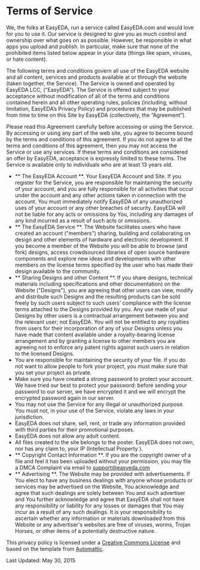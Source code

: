 # Terms of Service

We, the folks at EasyEDA, run a service called EasyEDA.com and would love for you to use it. Our service is designed to give you as much control and ownership over what goes on as possible. However, be responsible in what apps you upload and publish. In particular, make sure that none of the prohibited items listed below appear in your data (things like spam, viruses, or hate content).

The following terms and conditions govern all use of the EasyEDA website and all content, services and products available at or through the website (taken together, the Service). The Service is owned and operated by EasyEDA LCC, (&quot;EasyEDA&quot;). The Service is offered subject to your acceptance without modification of all of the terms and conditions contained herein and all other operating rules, policies (including, without limitation, EasyEDA’s Privacy Policy) and procedures that may be published from time to time on this Site by EasyEDA (collectively, the “Agreement”).

Please read this Agreement carefully before accessing or using the Service. By accessing or using any part of the web site, you agree to become bound by the terms and conditions of this agreement. If you do not agree to all the terms and conditions of this agreement, then you may not access the Service or use any services. If these terms and conditions are considered an offer by EasyEDA, acceptance is expressly limited to these terms. The Service is available only to individuals who are at least 13 years old.

- ** The EasyEDA Account **. Your EasyEDA Account and Site. If you register for the Service, you are responsible for maintaining the security of your account, and you are fully responsible for all activities that occur under the account and any other actions taken in connection with the account. You must immediately notify EasyEDA of any unauthorized uses of your account or any other breaches of security. EasyEDA will not be liable for any acts or omissions by You, including any damages of any kind incurred as a result of such acts or omissions.
- ** The EasyEDA Service **.  The Website facilitates users who have created an account (&quot;members&quot;) sharing, building and collaborating on design and other elements of hardware and electronic development. If you become a member of the Website you will be able to browse (and fork) designs, access crowdsourced libraries of open source hardware components and explore new ideas and developments with other members on the license terms specified by the user who has made their design available to the community.
- ** Sharing Designs and other Content **.  If you share designs, technical materials including specifications and other documentation) on the Website (&quot;Designs&quot;), you are agreeing that other users can view, modify and distribute such Designs and the resulting products can be sold freely by such users subject to such users’ compliance with the license terms attached to the Designs provided by you. Any use made of your Designs by other users is a contractual arrangement between you and the relevant user; not EasyEDA. You will not be entitled to any royalties from users for their incorporation of any of your Designs unless you have made that content available under a royalty-bearing license arrangement and by granting a license to other members you are agreeing not to enforce any patent rights against such users in relation to the licensed Designs.
- You are responsible for maintaining the security of your file. If you do not want to allow people to fork your project, you must make sure that you set your project as private.
- Make sure you have created a strong password to protect your account. We have tried our best to protect your password: before sending your password to our server, we have encrypted it and we will encrypt the encrypted password again in our server.
- You may not use the Service for any illegal or unauthorized purpose. You must not, in your use of the Service, violate any laws in your jurisdiction.
- EasyEDA does not share, sell, rent, or trade any information provided with third parties for their promotional purposes.
- EasyEDA does not allow any adult content.
- All files created to the site belongs to the poster. EasyEDA does not own, nor has any claim to, your IP (Intellectual Property ).
- ** Copyright Contact Information **. If you are the copyright owner of a file and feel it has been uploaded without your permission, you may file a DMCA Complaint via email to support@easyeda.com
- ** Advertising **.  The Website may be provided with advertisements. If You elect to have any business dealings with anyone whose products or services may be advertised on the Website, You acknowledge and agree that such dealings are solely between You and such advertiser and You further acknowledge and agree that EasyEDA shall not have any responsibility or liability for any losses or damages that You may incur as a result of any such dealings. It is your responsibility to ascertain whether any information or materials downloaded from this Website or any advertiser's websites are free of viruses, worms, Trojan Horses, or other items of a potentially destructive nature.

This privacy policy is licensed under a [Creative Commons License](https://creativecommons.org/licenses/by-sa/2.5/) and based on the template from [Automattic](http://automattic.com/).

Last Updated: May 30, 2015
